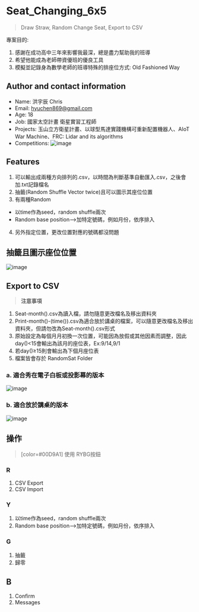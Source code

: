 # Seat_Changing_6x5
>Draw Straw, Random Change Seat, Export to CSV

專案目的: 
1. 感謝在成功高中三年來影響我最深，總是盡力幫助我的班導
2. 希望他能成為老師帶資優班的優良工具
3. 模擬並記錄身為數學老師的班導特殊的排座位方式: Old Fashioned Way

## Author and contact information
- Name: 洪宇辰 Chris
- Email: hyuchen869@gmail.com
- Age: 18
- Job: 國家太空計畫 衛星實習工程師
- Projects: 玉山立方衛星計畫、以球型馬達實踐機構可重新配置機器人、AIoT War Machine、FRC: Lidar and its algorithms
- Competitions:
![image](https://user-images.githubusercontent.com/45451908/133213859-775bcdec-db21-4828-96f5-2b1d653c2977.png)


## Features
1. 可以輸出成兩種方向排列的.csv，以時間為判斷基準自動匯入.csv，之後會加.txt記錄檔名
2. 抽籤(Random Shuffle Vector twice)且可以圖示其座位位置
3. 有兩種Random
 - 以time作為seed，random shuffle兩次
 - Random base position-->加特定號碼，例如月份，依序排入
4. 另外指定位置，更改位置對應的號碼都沒問題

## 抽籤且圖示座位位置
![image](https://user-images.githubusercontent.com/45451908/133122590-ea41eb07-cf7d-4320-b9f9-4454b382511c.png)

## Export to CSV
> **注意事項**
1. Seat-month().csv為讀入檔，請勿隨意更改檔名及移出資料夾
2. Print-month()-(time()).csv為適合放於講桌的檔案，可以隨意更改檔名及移出資料夾，但請勿改為Seat-month().csv形式
3. 原始設定為每個月月初換一次位置，可能因為放假或其他因素而調整，因此day()<15會輸出為該月的座位表，Ex:9/14,9/1
4. 若day()≥15則會輸出為下個月座位表
5. 檔案皆會存於 RandomSat Folder


### a. 適合秀在電子白板或投影幕的版本
![image](https://user-images.githubusercontent.com/45451908/133123195-b33f6f18-da05-4ee2-9745-364c5e577525.png)

### b. 適合放於講桌的版本
![image](https://user-images.githubusercontent.com/45451908/133123462-54e5e60a-928d-4514-93af-6fd4f6528d4f.png)

## 操作
>[color=#00D9A1] 使用 RYBG按鈕

### R
1. CSV Export
2. CSV Import

### Y
1. 以time作為seed，random shuffle兩次
2. Random base position-->加特定號碼，例如月份，依序排入
### G
1. 抽籤
2. 歸零

## B
1. Confirm
2. Messages


